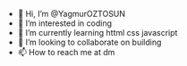 - 👋 Hi, I’m @YagmurOZTOSUN
- 👀 I’m interested in coding
- 🌱 I’m currently learning httml css javascript
- 💞️ I’m looking to collaborate on building
- 📫 How to reach me at dm

<!---
YagmurOZTOSUN/YagmurOZTOSUN is a ✨ special ✨ repository because its `README.md` (this file) appears on your GitHub profile.
You can click the Preview link to take a look at your changes.
--->
